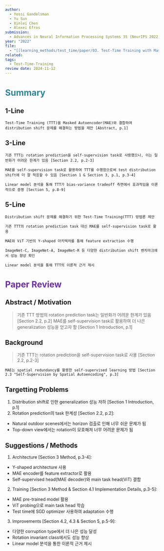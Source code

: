 ```yaml
---
author:
  - Yossi Gandelsman
  - Yu Sun
  - Xinlei Chen
  - Alexei Efros
submission:
  - Advances in Neural Information Processing Systems 35 (NeurIPS 2022)
year: "2022"
file:
  - "[[learning_methods/test_time/paper/03. Test-Time Training with Masked Autoencoders.pdf|03. Test-Time Training with Masked Autoencoders]]"
related: 
tags:
  - Test-Time-Training
review date: 2024-11-12
---
```

# <font color="#31859b">Summary</font>

## 1-Line

```
Test-Time Training (TTT)을 Masked Autoencoder(MAE)와 결합하여 distribution shift 문제를 해결하는 방법을 제안 [Abstract, p.1]
```
## 3-Line

```
기존 TTT는 rotation prediction을 self-supervision task로 사용했으나, 이는 일반화가 어려운 한계가 있음 [Section 2.2, p.2-3]
```

```
MAE를 self-supervision task로 활용하여 TTT를 수행함으로써 test distribution shift에 더 잘 적응할 수 있음 [Section 1 & Section 3, p.1, p.3-4]
```

```
Linear model 분석을 통해 TTT가 bias-variance tradeoff 측면에서 효과적임을 이론적으로 증명 [Section 5, p.8-9]
```
## 5-Line

```
Distribution shift 문제를 해결하기 위한 Test-Time Training(TTT) 방법론 제안
```

```
기존 TTT의 rotation prediction task 대신 MAE를 self-supervision task로 활용
```

```
MAE와 ViT 기반의 Y-shaped 아키텍처를 통해 feature extraction 수행
```

```
ImageNet-C, ImageNet-A, ImageNet-R 등 다양한 distribution shift 벤치마크에서 성능 향상 확인
```

```
Linear model 분석을 통해 TTT의 이론적 근거 제시
```


# <font color="#7030a0">Paper Review</font>

## Abstract / Motivation

> 기존 TTT 방법의 rotation prediction task는 일반화가 어려운 한계가 있음 \[Section 2.2, p.2]
> MAE를 self-supervision task로 활용하여 더 나은 generalization 성능을 얻고자 함 \[Section 1 Introduction, p.1]

## Background

> 기존 TTT는 rotation prediction을 self-supervision task로 사용 \[Section 2.2, p.2-3]

	MAE는 spatial redundancy를 활용한 self-supervised learning 방법 [Section 2.3 "Self-Supervision by Spatial Autoencoding", p.3]

## Targetting Problems

1. Distribution shift로 인한 generalization 성능 저하 \[Section 1 Introduction, p.1]
2. Rotation prediction의 task 한계성 \[Section 2.2, p.2]:

- Natural outdoor scenes에서는 horizon 검출로 인해 너무 쉬운 문제가 됨
- Top-down view에서는 rotation이 모호해져 너무 어려운 문제가 됨

## Suggestions / Methods

1. Architecture \[Section 3 Method, p.3-4]:

- Y-shaped architecture 사용
- MAE encoder를 feature extractor로 활용
- Self-supervised head(MAE decoder)와 main task head(ViT) 결합

2. Training \[Section 3 Method & Section 4.1 Implementation Details, p.3-5]:

- MAE pre-trained model 활용
- ViT probing으로 main task head 학습
- Test time에 SGD optimizer 사용하여 adaptation 수행

3. Improvements \[Section 4.2, 4.3 & Section 5, p.5-9]:

- 다양한 corruption type에서 더 나은 성능 달성
- Rotation invariant class에서도 성능 향상
- Linear model 분석을 통한 이론적 근거 제시



